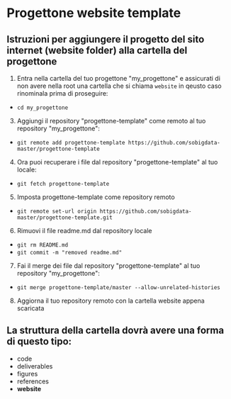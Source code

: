 # Progettone website template
## Istruzioni per aggiungere il progetto del sito internet (website folder) alla cartella del progettone

1. Entra nella cartella del tuo progettone "my_progettone" e assicurati di non avere nella root una cartella che si chiama `website` in qeusto caso rinominala prima di proseguire:
  - `cd my_progettone`

3. Aggiungi il repository "progettone-template" come remoto al tuo repository "my_progettone":
  - `git remote add progettone-template https://github.com/sobigdata-master/progettone-template`


4. Ora puoi recuperare i file dal repository "progettone-template" al tuo locale:
  - `git fetch progettone-template`


5. Imposta progettone-template come repository remoto
  - `git remote set-url origin https://github.com/sobigdata-master/progettone-template.git`


6. Rimuovi il file readme.md dal repository locale
  - `git rm README.md`
  - `git commit -m "removed readme.md"`


7. Fai il merge dei file dal repository "progettone-template" al tuo repository "my_progettone":
  - `git merge progettone-template/master --allow-unrelated-histories`


8. Aggiorna il tuo repository remoto con la cartella website appena scaricata

## La struttura della cartella dovrà avere una forma di questo tipo:
- code
- deliverables
- figures
- references
- **website**
